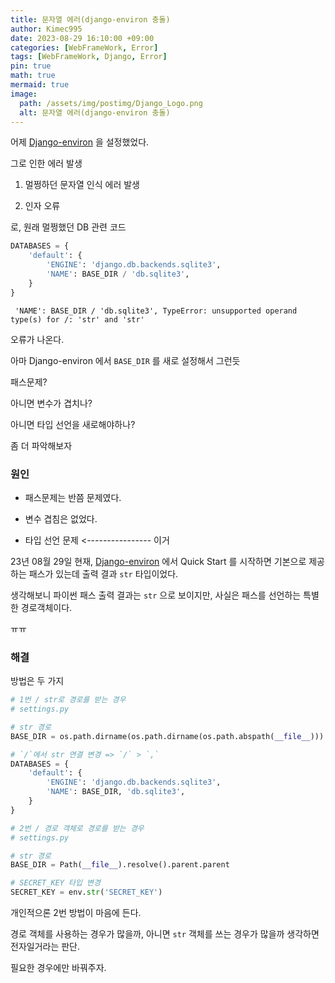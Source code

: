 ```yaml
---
title: 문자열 에러(django-environ 충돌)
author: Kimec995
date: 2023-08-29 16:10:00 +09:00
categories: [WebFrameWork, Error]
tags: [WebFrameWork, Django, Error]
pin: true
math: true
mermaid: true
image: 
  path: /assets/img/postimg/Django_Logo.png
  alt: 문자열 에러(django-environ 충돌)
---
```


어제 [Django-environ](https://django-environ.readthedocs.io/en/latest/quickstart.html) 을 설정했었다.

그로 인한 에러 발생

1. 멀쩡하던 문자열 인식 에러 발생

2. 인자 오류

로, 원래 멀쩡했던 DB 관련 코드


```python
DATABASES = {
    'default': {
        'ENGINE': 'django.db.backends.sqlite3',
        'NAME': BASE_DIR / 'db.sqlite3',
    }
}
```

` 'NAME': BASE_DIR / 'db.sqlite3', TypeError: unsupported operand type(s) for /: 'str' and 'str'`

오류가 나온다.

아마 Django-environ 에서 `BASE_DIR` 를 새로 설정해서 그런듯

패스문제?

아니면 변수가 겹치나?

아니면 타입 선언을 새로해야하나?

좀 더 파악해보자

### 원인

- 패스문제는 반쯤 문제였다.

- 변수 겹침은 없었다.

- 타입 선언 문제 <---------------- 이거

23년 08월 29일 현재, [Django-environ](https://django-environ.readthedocs.io/en/latest/quickstart.html) 에서 Quick Start 를 시작하면 기본으로 제공하는 패스가 있는데 출력 결과 `str` 타입이었다.

생각해보니 파이썬 패스 출력 결과는 `str` 으로 보이지만, 사실은 패스를 선언하는 특별한 경로객체이다.

ㅠㅠ

### 해결

방법은 두 가지


```python
# 1번 / str로 경로를 받는 경우
# settings.py

# str 경로
BASE_DIR = os.path.dirname(os.path.dirname(os.path.abspath(__file__)))

# `/`에서 str 연결 변경 => `/` > `,`
DATABASES = {
    'default': {
        'ENGINE': 'django.db.backends.sqlite3',
        'NAME': BASE_DIR, 'db.sqlite3',
    }
}
```


```python
# 2번 / 경로 객체로 경로를 받는 경우
# settings.py

# str 경로
BASE_DIR = Path(__file__).resolve().parent.parent

# SECRET_KEY 타입 변경
SECRET_KEY = env.str('SECRET_KEY')
```

개인적으론 2번 방법이 마음에 든다.

경로 객체를 사용하는 경우가 많을까, 아니면 `str` 객체를 쓰는 경우가 많을까 생각하면 전자일거라는 판단.

필요한 경우에만 바꿔주자.
